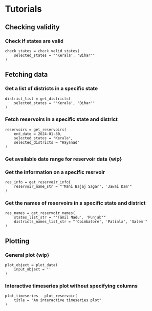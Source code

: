 # Tutorials

## Checking validity

### Check if states are valid

```
check_states = check_valid_states(
    selected_states = "'Kerala', 'Bihar'"
)
```

## Fetching data

### Get a list of districts in a specific state

```
district_list = get_districts(
    selected_states = "'Kerala', 'Bihar'"
)
```

### Fetch reservoirs in a specific state and district

```
reservoirs = get_reservoirs(
    end_date = 2024-01-30,
    selected_states = "Kerala",
    selected_districts = "Wayanad"
)
```

### Get available date range for reservoir data {wip}

### Get the information on a specific resrvoir

```
res_info = get_reservoir_info(
    reservoir_name_str = "'Mahi Bajaj Sagar', 'Jawai Dam'"
)
```

### Get the names of reservoirs in a specific state and district

```
res_names = get_reservoir_names(
    states_list_str = "'Tamil Nadu', 'Punjab'"
    districts_names_list_str = "'Coimbatore', 'Patiala', 'Salem'"
)
```

## Plotting

### General plot {wip}

```
plot_object = plot_data(
    input_object = ''
)
```

### Interactive timeseries plot without specifying columns

```
plot_timeseries - plot_reservoir(
    title = "An interactive timeseries plot"
)
```